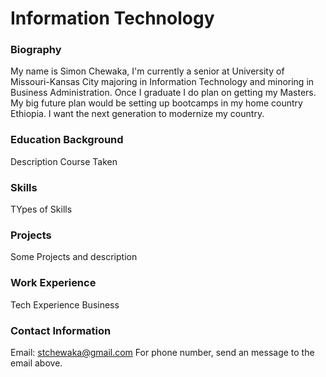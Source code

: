 # Information Technology

### Biography
My name is Simon Chewaka, I'm currently a senior at University of Missouri-Kansas City majoring in Information Technology and minoring in Business Administration. Once I graduate I do plan on getting my Masters. My big future plan would be setting up bootcamps
in my home country Ethiopia. I want the next generation to modernize my country.

### Education Background
Description
Course Taken

### Skills
TYpes of Skills

### Projects
Some Projects and description

### Work Experience
Tech Experience
Business

### Contact Information
Email: stchewaka@gmail.com
For phone number, send an message to the email above.
